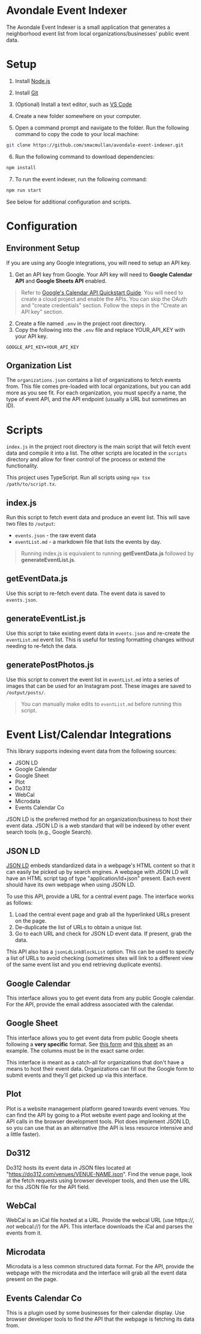 # Avondale Event Indexer
The Avondale Event Indexer is a small application that generates a neighborhood event list from local organizations/businesses' public event data.

# Setup
1. Install [Node.js](https://nodejs.org)
2. Install [Git](https://git-scm.com)
3. (Optional) Install a text editor, such as [VS Code](https://code.visualstudio.com)

4. Create a new folder somewhere on your computer.

5. Open a command prompt and navigate to the folder. Run the following command to copy the code to your local machine:
```bash
git clone https://github.com/smacmullan/avondale-event-indexer.git
```
6. Run the following command to download dependencies:
```bash
npm install
```

7. To run the event indexer, run the following command:
```bash
npm run start
```

See below for additional configuration and scripts.

# Configuration

## Environment Setup

If you are using any Google integrations, you will need to setup an API key. 

1. Get an API key from Google. Your API key will need to **Google Calendar API** and **Google Sheets API** enabled.
> Refer to [Google's Calendar API Quickstart Guide](https://developers.google.com/calendar/api/quickstart/js). You will need to create a cloud project and enable the APIs. You can skip the OAuth and "create credentials" section. Follow the steps in the "Create an API key" section.
2. Create a file named `.env` in the project root directory.
3. Copy the following into the `.env` file and replace YOUR_API_KEY with your API key.

```.env
GOOGLE_API_KEY=YOUR_API_KEY
```

## Organization List

The `organizations.json` contains a list of organizations to fetch events from. This file comes pre-loaded with local organizations, but you can add more as you see fit. For each organization, you must specify a name, the type of event API, and the API endpoint (usually a URL but sometimes an ID).

# Scripts

`index.js` in the project root directory is the main script that will fetch event data and compile it into a list. The other scripts are located in the `scripts` directory and allow for finer control of the process or extend the functionality.

This project uses TypeScript. Run all scripts using `npx tsx /path/to/script.tx`.

## index.js

Run this script to fetch event data and produce an event list. This will save two files to `/output`:
* `events.json` - the raw event data
* `eventList.md` - a markdown file that lists the events by day.

> Running index.js is equivalent to running **getEventData.js** followed by **generateEventList.js**.

## getEventData.js

Use this script to re-fetch event data. The event data is saved to `events.json`.

## generateEventList.js

Use this script to take existing event data in `events.json` and re-create the `eventList.md` event list. This is useful for testing formatting changes without needing to re-fetch the data.

## generatePostPhotos.js

Use this script to convert the event list in `eventList.md` into a series of images that can be used for an Instagram post. These images are saved to `/output/posts/`.

> You can manually make edits to `eventList.md` before running this script.

# Event List/Calendar Integrations
This library supports indexing event data from the following sources: 
* JSON LD
* Google Calendar
* Google Sheet
* Plot
* Do312
* WebCal
* Microdata
* Events Calendar Co

JSON LD is the preferred method for an organization/business to host their event data. JSON LD is a web standard that will be indexed by other event search tools (e.g., Google Search). 

## JSON LD
[JSON LD](https://json-ld.org/) embeds standardized data in a webpage's HTML content so that it can easily be picked up by search engines. A webpage with JSON LD will have an HTML script tag of type "application/ld+json" present. Each event should have its own webpage when using JSON LD.

To use this API, provide a URL for a central event page. The interface works as follows:
1. Load the central event page and grab all the hyperlinked URLs present on the page.
2. De-duplicate the list of URLs to obtain a unique list.
3. Go to each URL and check for JSON LD event data. If present, grab the data.

This API also has a `jsonLdLinkBlockList` option. This can be used to specify a list of URLs to avoid checking (sometimes sites will link to a different view of the same event list and you end retrieving duplicate events).

## Google Calendar
This interface allows you to get event data from any public Google calendar. For the API, provide the email address associated with the calendar.

## Google Sheet
This interface allows you to get event data from public Google sheets following a **very specific** format. See [this form](https://forms.gle/qKwAdmRgGEDykowE8) and [this sheet](https://docs.google.com/spreadsheets/d/16ZGiL23lypQqvbW0YNXXi4ylJq5vzvPvE6a78aPemlI/edit?usp=sharing) as an example. The columns must be in the exact same order.

This interface is meant as a catch-all for organizations that don't have a means to host their event data. Organizations can fill out the Google form to submit events and they'll get picked up via this interface.

## Plot
Plot is a website management platform geared towards event venues. You can find the API by going to a Plot website event page and looking at the API calls in the browser development tools. Plot does implement JSON LD, so you can use that as an alternative (the API is less resource intensive and a little faster).

## Do312
Do312 hosts its event data in JSON files located at "https://do312.com/venues/VENUE-NAME.json". Find the venue page, look at the fetch requests using browser developer tools, and then use the URL for this JSON file for the API field.

## WebCal
WebCal is an iCal file hosted at a URL. Provide the webcal URL (use https://, *not* webcal://) for the API. This interface downloads the iCal and parses the events from it.

## Microdata
Microdata is a less common structured data format. For the API, provide the webpage with the microdata and the interface will grab all the event data present on the page.

## Events Calendar Co
This is a plugin used by some businesses for their calendar display. Use browser developer tools to find the API that the webpage is fetching its data from.